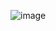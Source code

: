 ![image](https://cloud.githubusercontent.com/assets/25204364/22448332/5a9f1ecc-e71e-11e6-98eb-085161cfe71a.PNG)
